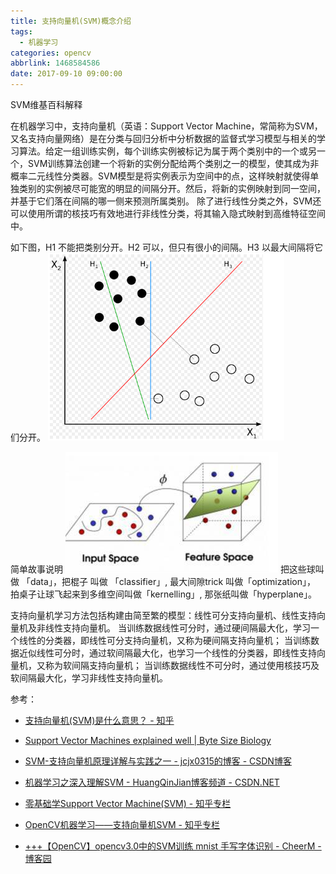 ```yaml
---
title: 支持向量机(SVM)概念介绍
tags:
  - 机器学习
categories: opencv
abbrlink: 1468584586
date: 2017-09-10 09:00:00
---
```


<!-- toc -->
<!-- more -->

SVM维基百科解释

在机器学习中，支持向量机（英语：Support Vector Machine，常简称为SVM，又名支持向量网络）是在分类与回归分析中分析数据的监督式学习模型与相关的学习算法。给定一组训练实例，每个训练实例被标记为属于两个类别中的一个或另一个，SVM训练算法创建一个将新的实例分配给两个类别之一的模型，使其成为非概率二元线性分类器。SVM模型是将实例表示为空间中的点，这样映射就使得单独类别的实例被尽可能宽的明显的间隔分开。然后，将新的实例映射到同一空间，并基于它们落在间隔的哪一侧来预测所属类别。
除了进行线性分类之外，SVM还可以使用所谓的核技巧有效地进行非线性分类，将其输入隐式映射到高维特征空间中。

如下图，H1 不能把类别分开。H2 可以，但只有很小的间隔。H3 以最大间隔将它们分开。
![](SVM1.png)

简单故事说明
![](SVM2.png)
把这些球叫做 「data」，把棍子 叫做 「classifier」, 最大间隙trick 叫做「optimization」， 拍桌子让球飞起来到多维空间叫做「kernelling」, 那张纸叫做「hyperplane」。

支持向量机学习方法包括构建由简至繁的模型：线性可分支持向量机、线性支持向量机及非线性支持向量机。
当训练数据线性可分时，通过硬间隔最大化，学习一个线性的分类器，即线性可分支持向量机，又称为硬间隔支持向量机；
当训练数据近似线性可分时，通过软间隔最大化，也学习一个线性的分类器，即线性支持向量机，又称为软间隔支持向量机；
当训练数据线性不可分时，通过使用核技巧及软间隔最大化，学习非线性支持向量机。

参考：
* [支持向量机(SVM)是什么意思？ - 知乎](https://www.zhihu.com/question/21094489)

* [Support Vector Machines explained well |  Byte Size Biology](http://bytesizebio.net/2014/02/05/support-vector-machines-explained-well/)

* [SVM-支持向量机原理详解与实践之一 - jcjx0315的博客   - CSDN博客](http://blog.csdn.net/jcjx0315/article/details/61929439)


* [机器学习之深入理解SVM - HuangQinJian博客频道 - CSDN.NET](http://blog.csdn.net/sinat_35512245/article/details/54984251)

* [零基础学Support Vector Machine(SVM) - 知乎专栏](https://zhuanlan.zhihu.com/p/24638007)

* [OpenCV机器学习——支持向量机SVM - 知乎专栏](https://zhuanlan.zhihu.com/p/25413377)

* [+++【OpenCV】opencv3.0中的SVM训练 mnist 手写字体识别 - CheerM - 博客园](http://www.cnblogs.com/cheermyang/p/5624333.html)